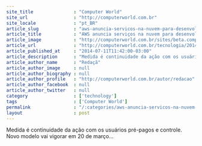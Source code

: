 ```yaml
---
site_title               : "Computer World"
site_url                 : "http://computerworld.com.br"
site_locale              : "pt_BR"
article_slug             : "aws-anuncia-servicos-na-nuvem-para-desenvolvedores-moveis"
article_title            : "AWS anuncia serviços na nuvem para desenvolvedores móveis"
article_image            : "http://computerworld.com.br/sites/beta.computerworld.com.br/files/news_articles/smartphone_busca_625.jpg"
article_url              : "http://computerworld.com.br/tecnologia/2014/07/11/aws-anuncia-servicos-na-nuvem-para-desenvolvedores-moveis"
article_published_at     : "2014-07-11T11:42:00-03:00"
article_description      : "Medida é continuidade da ação com os usuários pré-pagos e controle. Novo modelo vai vigorar em 20 de março..."
article_author_name      : "Redaçã"
article_author_image     : null
article_author_biography : null
article_author_profile   : "http://computerworld.com.br/autor/redacao"
article_author_facebook  : null
article_author_twitter   : null
category                 : ['technology']
tags                     : ['Computer World']
permalink                : "/:categories/aws-anuncia-servicos-na-nuvem-para-desenvolvedores-moveis/"
layout                   : post
---
```


Medida é continuidade da ação com os usuários pré-pagos e controle. Novo modelo vai vigorar em 20 de março...
